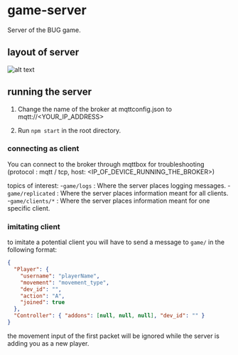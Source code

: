 # game-server

Server of the BUG game.

## layout of server
![alt text](images/server_layout.jpg "Server layout")

## running the server

1. Change the name of the broker at mqttconfig.json to mqtt://<YOUR_IP_ADDRESS>

2. Run `npm start` in the root directory.

### connecting as client

You can connect to the broker through mqttbox for troubleshooting (protocol : mqtt / tcp, host: <IP_OF_DEVICE_RUNNING_THE_BROKER>)

topics of interest:
-`game/logs` : Where the server places logging messages.
-`game/replicated` : Where the server places information meant for all clients.
-`game/clients/*` : Where the server places information meant for one specific client.

### imitating client

to imitate a potential client you will have to send a message to `game/` in the following format:
```json
{
  "Player": {
    "username": "playerName",
    "movement": "movement_type",
    "dev_id": "",
    "action": "A",
    "joined": true
  },
  "Controller": { "addons": [null, null, null], "dev_id": "" }
}
```

the movement input of the first packet will be ignored while the server is adding you as a new player.

